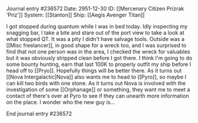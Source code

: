 Journal entry #236572
Date: 2951-12-30
ID: [[Mercenary Citizen Prizrak 'Priz']]
System: [[Stanton]]
Ship: [[Aegis Avenger Titan]]

I got stopped during quantum while I was in bed today. Idly inspecting my snagging bar, I take a bite and stare out of the port view to take a look at what stopped QT. It was a pity I didn't have salvage tools. Outside was a [[Misc freelancer]], in good shape for a wreck too, and I was surprised to find that not one person was in the area, I checked the wreck for valuables but it was obviously stripped clean before I got there. I think I'm going to do some bounty hunting, earn that last 100K to properly outfit my ship before I head off to [[Pryo]]. Hopefully things will be better there. As it turns out [[Nova Intergalactic|Nova]] also wants me to head to [[Pyro]], so maybe I can kill two birds with one stone. As it turns out Nova is involved with the investigation of some [[Orphanage]] or something, they want me to meet a contact of there's over at Pyro to see if they can unearth more information on the place. I wonder who the new guy is...

End journal entry #236572